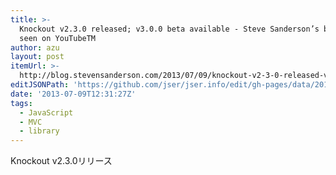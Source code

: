 ```yaml
---
title: >-
  Knockout v2.3.0 released; v3.0.0 beta available - Steve Sanderson’s blog - As
  seen on YouTubeTM
author: azu
layout: post
itemUrl: >-
  http://blog.stevensanderson.com/2013/07/09/knockout-v2-3-0-released-v3-0-0-beta-available/
editJSONPath: 'https://github.com/jser/jser.info/edit/gh-pages/data/2013/07/index.json'
date: '2013-07-09T12:31:27Z'
tags:
  - JavaScript
  - MVC
  - library
---
```

Knockout v2.3.0リリース
